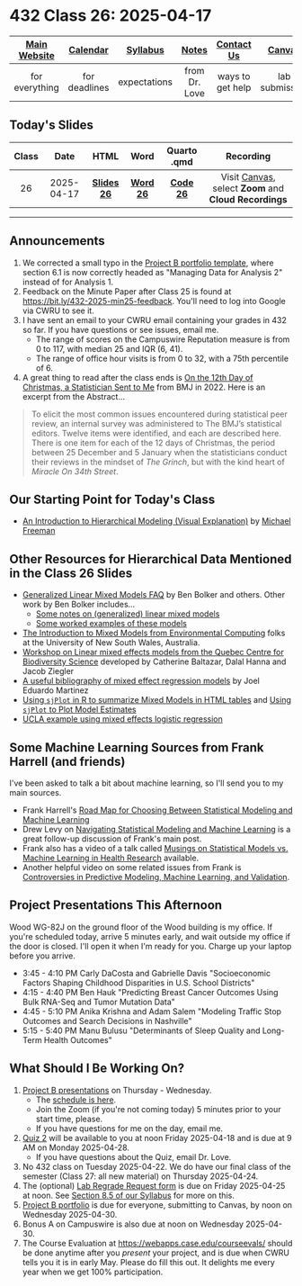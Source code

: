 # 432 Class 26: 2025-04-17

[Main Website](https://thomaselove.github.io/432-2025/) | [Calendar](https://thomaselove.github.io/432-2025/calendar.html) | [Syllabus](https://thomaselove.github.io/432-syllabus-2025/) | [Notes](https://thomaselove.github.io/432-notes/) | [Contact Us](https://thomaselove.github.io/432-2025/contact.html) | [Canvas](https://canvas.case.edu) | [Data and Code](https://github.com/THOMASELOVE/432-data) | [Sources](https://github.com/THOMASELOVE/432-classes-2024/tree/main/sources)
:-----------: | :--------------: | :----------: | :---------: | :-------------: | :-----------: | :------------: |:------:
for everything | for deadlines | expectations | from Dr. Love | ways to get help | lab submission | for downloads | to read

## Today's Slides

Class | Date | HTML | Word | Quarto .qmd | Recording
:---: | :--------: | :------: | :------: | :------: | :-------------:
26 | 2025-04-17 | **[Slides 26](https://thomaselove.github.io/432-slides-2025/slides26.html)** | **[Word 26](https://thomaselove.github.io/432-slides-2025/slides26w.docx)** | **[Code 26](https://github.com/THOMASELOVE/432-slides-2025/blob/main/slides26.qmd)** | Visit [Canvas](https://canvas.case.edu/), select **Zoom** and **Cloud Recordings**

---

## Announcements

1. We corrected a small typo in the [Project B portfolio template](https://github.com/THOMASELOVE/432-data/blob/master/data/432_projectB_portfolio_template.qmd), where section 6.1 is now correctly headed as "Managing Data for Analysis 2" instead of for Analysis 1.
2. Feedback on the Minute Paper after Class 25 is found at <https://bit.ly/432-2025-min25-feedback>. You'll need to log into Google via CWRU to see it.
3. I have sent an email to your CWRU email containing your grades in 432 so far. If you have questions or see issues, email me.
    - The range of scores on the Campuswire Reputation measure is from 0 to 117, with median 25 and IQR (6, 41).
    - The range of office hour visits is from 0 to 32, with a 75th percentile of 6.
4. A great thing to read after the class ends is [On the 12th Day of Christmas, a Statistician Sent to Me](https://doi.org/10.1136/bmj-2022-072883) from BMJ in 2022. Here is an excerpt from the Abstract...

> To elicit the most common issues encountered during statistical peer review, an internal survey was administered to The BMJ’s statistical editors. Twelve items were identified, and each are described here. There is one item for each of the 12 days of Christmas, the period between 25 December and 5 January when the statisticians conduct their reviews in the mindset of *The Grinch*, but with the kind heart of *Miracle On 34th Street*.

## Our Starting Point for Today's Class

- [An Introduction to Hierarchical Modeling (Visual Explanation)](http://mfviz.com/hierarchical-models/) by [Michael Freeman](http://mfviz.com/)

## Other Resources for Hierarchical Data Mentioned in the Class 26 Slides

- [Generalized Linear Mixed Models FAQ](https://bbolker.github.io/mixedmodels-misc/glmmFAQ.html) by Ben Bolker and others. Other work by Ben Bolker includes...
    - [Some notes on (generalized) linear mixed models](https://bbolker.github.io/morelia_2018/notes/glmm.html)
    - [Some worked examples of these models](https://bbolker.github.io/mixedmodels-misc/ecostats_chap.html)
- [The Introduction to Mixed Models from Environmental Computing](http://environmentalcomputing.net/mixed-models/) folks at the University of New South Wales, Australia.
- [Workshop on Linear mixed effects models from the Quebec Centre for Biodiversity Science](https://wiki.qcbs.ca/r_workshop6) developed by Catherine Baltazar, Dalal Hanna and Jacob Ziegler
- [A useful bibliography of mixed effect regression models](https://joelemartinez.com/2015/07/14/mixed-effect-models/) by Joel Eduardo Martinez
- [Using `sjPlot` in R to summarize Mixed Models in HTML tables](https://strengejacke.github.io/sjPlot/articles/tab_mixed.html) and [Using `sjPlot` to Plot Model Estimates](https://strengejacke.github.io/sjPlot/articles/plot_model_estimates.html)
- [UCLA example using mixed effects logistic regression](https://stats.idre.ucla.edu/r/dae/mixed-effects-logistic-regression/)

## Some Machine Learning Sources from Frank Harrell (and friends)

I've been asked to talk a bit about machine learning, so I'll send you to my main sources.

- Frank Harrell's [Road Map for Choosing Between Statistical Modeling and Machine Learning](https://www.fharrell.com/post/stat-ml/)
- Drew Levy on [Navigating Statistical Modeling and Machine Learning](https://www.fharrell.com/post/stat-ml2/) is a great follow-up discussion of Frank's main post.
- Frank also has a video of a talk called [Musings on Statistical Models vs. Machine Learning in Health Research](https://www.fharrell.com/talk/mlhealth/) available.
- Another helpful video on some related issues from Frank is [Controversies in Predictive Modeling, Machine Learning, and Validation](https://www.fharrell.com/talk/stratos19/).

## Project Presentations This Afternoon

Wood WG-82J on the ground floor of the Wood building is my office. If you're scheduled today, arrive 5 minutes early, and wait outside my office if the door is closed. I'll open it when I'm ready for you. Charge up your laptop before you arrive.

- 3:45 - 4:10 PM Carly DaCosta and Gabrielle Davis "Socioeconomic Factors Shaping Childhood Disparities in U.S. School Districts"
- 4:15 - 4:40 PM Ben Hauk "Predicting Breast Cancer Outcomes Using Bulk RNA-Seq and Tumor Mutation Data"
- 4:45 - 5:10 PM Anika Krishna and Adam Salem "Modeling Traffic Stop Outcomes and Search Decisions in Nashville"
- 5:15 - 5:40 PM Manu Bulusu "Determinants of Sleep Quality and Long-Term Health Outcomes"

## What Should I Be Working On?

1. [Project B presentations](https://github.com/THOMASELOVE/432-classes-2025/tree/main/projectB) on Thursday - Wednesday.
    - The [schedule is here](https://github.com/THOMASELOVE/432-classes-2025/tree/main/projectB).
    - Join the Zoom (if you're not coming today) 5 minutes prior to your start time, please.
    - If you have questions for me on the day, email me.
2. [Quiz 2](https://thomaselove.github.io/432-2025/quiz2.html) will be available to you at noon Friday 2025-04-18 and is due at 9 AM on Monday 2025-04-28.
    - If you have questions about the Quiz, email Dr. Love.
3. No 432 class on Tuesday 2025-04-22. We do have our final class of the semester (Class 27: all new material) on Thursday 2025-04-24.
4. The (optional) [Lab Regrade Request form](https://bit.ly/432-2025-lab-regrades) is due on Friday 2025-04-25 at noon. See [Section 8.5 of our Syllabus](https://thomaselove.github.io/432-syllabus-2025/08-grading.html) for more on this.
5. [Project B portfolio](https://thomaselove.github.io/432-2025/projB.html#the-project-portfolio) is due for everyone, submitting to Canvas, by noon on Wednesday 2025-04-30.
6. Bonus A on Campuswire is also due at noon on Wednesday 2025-04-30.
7. The Course Evaluation at <https://webapps.case.edu/courseevals/> should be done anytime after you *present* your project, and is due when CWRU tells you it is in early May. Please do fill this out. It delights me every year when we get 100% participation.
